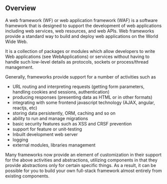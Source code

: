 ## Overview

A web framework (WF) or web application framework (WAF) is a software framework that is designed to support the development of web applications including web services, web resources, and web APIs. Web frameworks provide a standard way to build and deploy web applications on the World Wide Web.

It is a collection of packages or modules which allow developers to write Web applications (see WebApplications) or services without having to handle such low-level details as protocols, sockets or process/thread management.

Generally, frameworks provide support for a number of activities such as 
 - URL routing and interpreting requests (getting form parameters, handling cookies and sessions, authentication)
 - producing responses (presenting data as HTML or in other formats)
 - integrating with some frontend javascript technology (AJAX, angular, reactjs, etc)
 - storing data persistently, ORM, caching and so on
 - ability to run and manage migrations
 - basic security features such as XSS and CRSF prevention
 - support for feature or unit-testing
 - Inbuilt development web server
 - logging
 - external modules, libraries management

Many frameworks now provide an element of customization in their support for the above activities and abstractions, utilizing components in that they provide abstractions only for certain specific things. As a result, it can be possible for you to build your own full-stack framework almost entirely from existing components.


